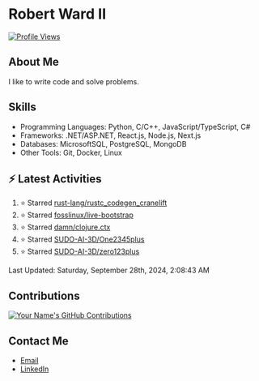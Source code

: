
# Robert Ward II

[![Profile Views](https://komarev.com/ghpvc/?username=Robert-W-Ward)](https://github.com/Robert-W-Ward)

## About Me
I like to write code and solve problems.

## Skills
- Programming Languages: Python, C/C++, JavaScript/TypeScript, C#
- Frameworks: .NET/ASP.NET, React.js, Node.js, Next.js
- Databases: MicrosoftSQL, PostgreSQL, MongoDB
- Other Tools: Git, Docker, Linux

## :zap: Latest Activities
<!--RECENT_ACTIVITY:start-->
1. ⭐ Starred [rust-lang/rustc_codegen_cranelift](https://github.com/rust-lang/rustc_codegen_cranelift)
2. ⭐ Starred [fosslinux/live-bootstrap](https://github.com/fosslinux/live-bootstrap)
3. ⭐ Starred [damn/clojure.ctx](https://github.com/damn/clojure.ctx)
4. ⭐ Starred [SUDO-AI-3D/One2345plus](https://github.com/SUDO-AI-3D/One2345plus)
5. ⭐ Starred [SUDO-AI-3D/zero123plus](https://github.com/SUDO-AI-3D/zero123plus)
<!--RECENT_ACTIVITY:end-->

<!--RECENT_ACTIVITY:last_update-->
Last Updated: Saturday, September 28th, 2024, 2:08:43 AM
<!--RECENT_ACTIVITY:last_update_end-->

<!--END_SECTIN:activity-->
## Contributions
[![Your Name's GitHub Contributions](https://github-readme-streak-stats.herokuapp.com/?user=Robert-W-Ward&theme=radical)](https://github.com/your-username)

## Contact Me
- [Email](mailto:robertwesleyward2019@gmail.com)
- [LinkedIn](https://linkedin.com/in/https://www.linkedin.com/in/robert-ward-ii/)
